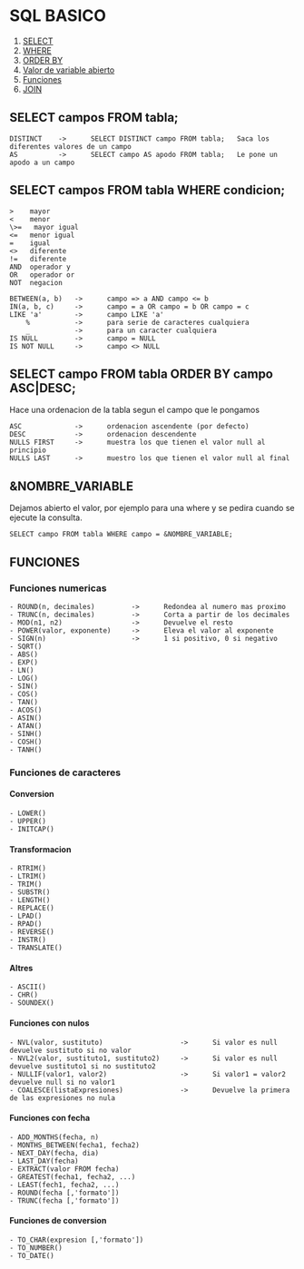 # SQL BASICO

1. [SELECT](#id1)
2. [WHERE](#id2)
3. [ORDER BY](#id3)
4. [Valor de variable abierto](#id4)
5. [Funciones](#id5)
6. [JOIN](#id6)

## SELECT campos FROM tabla; <a name="id1" />

    DISTINCT    ->      SELECT DISTINCT campo FROM tabla;   Saca los diferentes valores de un campo
    AS          ->      SELECT campo AS apodo FROM tabla;   Le pone un apodo a un campo

## SELECT campos FROM tabla WHERE condicion; <a name="id2" />

    >    mayor
    <    menor
    \>=   mayor igual
    <=   menor igual
    =    igual
    <>   diferente
    !=   diferente
    AND  operador y
    OR   operador or
    NOT  negacion

    BETWEEN(a, b)   ->      campo => a AND campo <= b
    IN(a, b, c)     ->      campo = a OR campo = b OR campo = c
    LIKE 'a'        ->      campo LIKE 'a'
        %           ->      para serie de caracteres cualquiera
        _           ->      para un caracter cualquiera
    IS NULL         ->      campo = NULL  
    IS NOT NULL     ->      campo <> NULL

## SELECT campo FROM tabla ORDER BY campo ASC|DESC; <a name="id3" />

Hace una ordenacion de la tabla segun el campo que le pongamos

    ASC             ->      ordenacion ascendente (por defecto)
    DESC            ->      ordenacion descendente
    NULLS FIRST     ->      muestra los que tienen el valor null al principio
    NULLS LAST      ->      muestro los que tienen el valor null al final

## &NOMBRE_VARIABLE <a name="id4" />

Dejamos abierto el valor, por ejemplo para una where y se pedira cuando
se ejecute la consulta.

    SELECT campo FROM tabla WHERE campo = &NOMBRE_VARIABLE;

## FUNCIONES <a name="id5" />
### Funciones numericas
    - ROUND(n, decimales)         ->      Redondea al numero mas proximo
    - TRUNC(n, decimales)         ->      Corta a partir de los decimales
    - MOD(n1, n2)                 ->      Devuelve el resto
    - POWER(valor, exponente)     ->      Eleva el valor al exponente
    - SIGN(n)                     ->      1 si positivo, 0 si negativo
    - SQRT()
    - ABS()
    - EXP()
    - LN()
    - LOG()
    - SIN()
    - COS()
    - TAN()
    - ACOS()
    - ASIN()
    - ATAN()
    - SINH()
    - COSH()
    - TANH()

### Funciones de caracteres

#### Conversion
    - LOWER()
    - UPPER()
    - INITCAP()

#### Transformacion
    - RTRIM()
    - LTRIM()
    - TRIM()
    - SUBSTR()
    - LENGTH()
    - REPLACE()
    - LPAD()
    - RPAD()
    - REVERSE()
    - INSTR()
    - TRANSLATE()

#### Altres
    - ASCII()
    - CHR()
    - SOUNDEX()
    
#### Funciones con nulos
    - NVL(valor, sustituto)                   ->      Si valor es null devuelve sustituto si no valor
    - NVL2(valor, sustituto1, sustituto2)     ->      Si valor es null devuelve sustituto1 si no sustituto2
    - NULLIF(valor1, valor2)                  ->      Si valor1 = valor2 devuelve null si no valor1
    - COALESCE(listaExpresiones)              ->      Devuelve la primera de las expresiones no nula

#### Funciones con fecha
    - ADD_MONTHS(fecha, n)
    - MONTHS_BETWEEN(fecha1, fecha2)
    - NEXT_DAY(fecha, dia)
    - LAST_DAY(fecha)
    - EXTRACT(valor FROM fecha)
    - GREATEST(fecha1, fecha2, ...)
    - LEAST(fech1, fecha2, ...)
    - ROUND(fecha [,'formato'])
    - TRUNC(fecha [,'formato'])

#### Funciones de conversion
    - TO_CHAR(expresion [,'formato'])
    - TO_NUMBER()
    - TO_DATE()